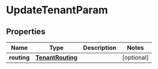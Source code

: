

# UpdateTenantParam


## Properties

| Name | Type | Description | Notes |
|------------ | ------------- | ------------- | -------------|
|**routing** | [**TenantRouting**](TenantRouting.md) |  |  [optional] |



